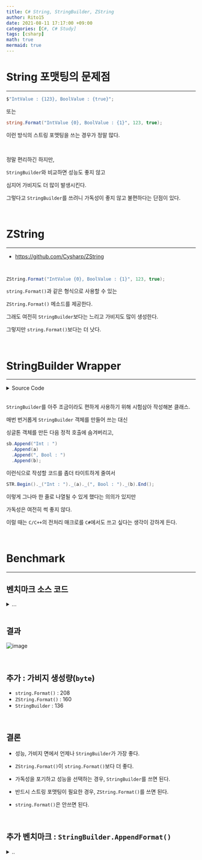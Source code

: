 ```yaml
---
title: C# String, StringBuilder, ZString
author: Rito15
date: 2021-08-11 17:17:00 +09:00
categories: [C#, C# Study]
tags: [csharp]
math: true
mermaid: true
---
```


# String 포맷팅의 문제점
---

```cs
$"IntValue : {123}, BoolValue : {true}";
```

또는

```cs
string.Format("IntValue {0}, BoolValue : {1}", 123, true);
```

이런 방식의 스트링 포맷팅을 쓰는 경우가 정말 많다.

<br>

정말 편리하긴 하지만,

`StringBuilder`와 비교하면 성능도 좋지 않고

심지어 가비지도 더 많이 발생시킨다.

그렇다고 `StringBuilder`를 쓰려니 가독성이 좋지 않고 불편하다는 단점이 있다.

<br>



# ZString
---

- <https://github.com/Cysharp/ZString>

<br>

```cs
ZString.Format("IntValue {0}, BoolValue : {1}", 123, true);
```

`string.Format()`과 같은 형식으로 사용할 수 있는

`ZString.Format()` 메소드를 제공한다.

그래도 여전히 `StringBuilder`보다는 느리고 가비지도 많이 생성한다.

그렇지만 `string.Format()`보다는 더 낫다.

<br>


# StringBuilder Wrapper
---

<details>
<summary markdown="span"> 
Source Code
</summary>

```cs
public class STR
{
    private static readonly STR singleton = new STR();
    private readonly StringBuilder sb = new StringBuilder(100);

    private STR() { }

    public static STR Begin()
    {
        singleton.sb.Clear();
        return singleton;
    }

    public STR _(string value) { sb.Append(value); return this; }
    public STR _(bool value)   { sb.Append(value); return this; }
    public STR _(byte value)   { sb.Append(value); return this; }
    public STR _(short value)  { sb.Append(value); return this; }
    public STR _(ushort value) { sb.Append(value); return this; }
    public STR _(int value)    { sb.Append(value); return this; }
    public STR _(uint value)   { sb.Append(value); return this; }
    public STR _(float value)  { sb.Append(value); return this; }
    public STR _(double value) { sb.Append(value); return this; }

    public string End()
    {
        return sb.ToString();
    }
}
```

</details>

<br>

`StringBuilder`를 아주 조금이라도 편하게 사용하기 위해 시험삼아 작성해본 클래스.

매번 번거롭게 `StringBuilder` 객체를 만들어 쓰는 대신

싱글톤 객체를 만든 다음 정적 호출에 숨겨버리고,

```cs
sb.Append("Int : ")
  .Append(a)
  .Append(", Bool : ")
  .Append(b);
```

이런식으로 작성할 코드를 좀더 타이트하게 줄여서

```cs
STR.Begin()._("Int : ")._(a)._(", Bool : ")._(b).End();
```

이렇게 그나마 한 줄로 나열될 수 있게 했다는 의의가 있지만

가독성은 여전히 썩 좋지 않다.

이럴 때는 `C/C++`의 전처리 매크로를 `C#`에서도 쓰고 싶다는 생각이 강하게 든다.

<br>


# Benchmark
---

<!-- ============================= 벤치마크 소스코드 BEGIN ============================ -->

## **벤치마크 소스 코드**

<details>
<summary markdown="span"> 
...
</summary>

```cs
private StringBuilder sb = new StringBuilder(200);
private int intValue = 123;
private bool boolValue = true;
private float floatValue = 1234.567f;

[Benchmark(Baseline = true)]
public string StringFormat_1()
{
    return $"IntValue : {intValue}, BoolValue : {boolValue}, FloatValue : {floatValue}";
}

[Benchmark]
public string StringFormat_2()
{
    return string.Format("IntValue : {0}, BoolValue : {1}, FloatValue : {2}", intValue, boolValue, floatValue);
}

[Benchmark]
public string StringBuilder_()
{
    sb.Clear();
    return sb
        .Append("IntValue : ")
        .Append(intValue)
        .Append(", BoolValue : ")
        .Append(boolValue)
        .Append(", FloatValue : ")
        .Append(floatValue)
        .ToString();
}

[Benchmark]
public string ZString_()
{
    return ZString.Format("IntValue : {0}, BoolValue : {1}, FloatValue : {2}", intValue, boolValue, floatValue);
}

[Benchmark]
public string StringBuilderWrapper()
{
    return STR.Begin()
        ._("IntValue : ")._(intValue)
        ._(", BoolValue : ")._(boolValue)
        ._(", FloatValue : ")._(floatValue)
        .End();
}
```

</details>

<br>

<!-- ============================= 벤치마크 소스코드 END ============================== -->


## **결과**

![image](https://user-images.githubusercontent.com/42164422/129000693-675586b0-537d-4dd5-aad2-dd40f11795fd.png)

<br>

## **추가 : 가비지 생성량(`byte`)**

- `string.Format()` : 208
- `ZString.Format()` : 160
- `StringBuilder` : 136

<br>


## **결론**

- 성능, 가비지 면에서 언제나 `StringBuilder`가 가장 좋다.

- `ZString.Format()`이 `string.Format()`보다 더 좋다.

- 가독성을 포기하고 성능을 선택하는 경우, `StringBuilder`를 쓰면 된다.

- 반드시 스트링 포맷팅이 필요한 경우, `ZString.Format()`를 쓰면 된다.

- `string.Format()`은 안쓰면 된다.

<br>




## **추가 벤치마크 : `StringBuilder.AppendFormat()`**

<details>
<summary markdown="span"> 
..
</summary>

`StringBuilder` 클래스에는 `string.Format()`처럼 스트링을 포맷팅하여 추가하는 `.AppendFormat()` 메소드가 있다.

사용법은 `string.Format()`과 동일하며,

가비지도 `string.Format()`과 동일하게 생성한다.

위와 동일한 조건으로 벤치마크를 진행해보았다.


![image](https://user-images.githubusercontent.com/42164422/129475835-49dcbebe-9647-4d5d-ac12-4ed4aed44124.png)

![image](https://user-images.githubusercontent.com/42164422/129475875-6771cce8-9975-421b-9b28-cee083ae87d3.png)

벤치마크 루프 횟수를 다르게 지정하여 각각 수행했지만,

`string.Format()`과 거의 비슷한 성능이 나오는 것을 확인할 수 있었다.

<br>

너무나 동일하기에 `StringBuilder.AppendFormat()`과 `string.Format()`의 내부 구현을 확인해보니,

```cs
/* String.Format() */

// System.String
/// <summary>문자열에 있는 서식 지정 항목을 지정된 세 개체의 문자열 표현으로 바꿉니다.</summary>
[__DynamicallyInvokable]
public static string Format(string format, object arg0, object arg1, object arg2)
{
    return FormatHelper(null, format, new ParamsArray(arg0, arg1, arg2));
}

// System.String
using System.Text;

private static string FormatHelper(IFormatProvider provider, string format, ParamsArray args)
{
    if (format == null)
    {
        throw new ArgumentNullException("format");
    }
    return StringBuilderCache.GetStringAndRelease(StringBuilderCache.Acquire(format.Length + args.Length * 8).AppendFormatHelper(provider, format, args));
}

// System.Text.StringBuilder
internal StringBuilder AppendFormatHelper(IFormatProvider provider, string format, ParamsArray args)
{
    // ...
}
```

```cs
/* StringBuilder.AppendFormat() */

// System.Text.StringBuilder
/// <summary>서식 항목이 0개 이상 포함된 복합 서식 문자열을 처리하여 반환된 문자열을 이 인스턴스에 추가합니다. 각 서식 항목이 세 인수 중 하나의 문자열 표현으로 바뀝니다.</summary>
[__DynamicallyInvokable]
public StringBuilder AppendFormat(string format, object arg0, object arg1, object arg2)
{
    return AppendFormatHelper(null, format, new ParamsArray(arg0, arg1, arg2));
}

// System.Text.StringBuilder
internal StringBuilder AppendFormatHelper(IFormatProvider provider, string format, ParamsArray args)
{
    // ...
}
```

<br>

애초에 내부적으로 `StringBuilder.AppendFormatHelper()` 메소드를 동일하게 호출하고 있음을 알 수 있었다.

<br>

## **결론**
- `string.Format()`, `StrinbBuilder.AppendFormat()` 메소드의 내부 구현은 같다.

</details>






